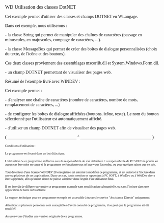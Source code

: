   
<span style="font-family:Arial sans-serif;font-size:16px;">WD Utilisation des classes DotNET</span>

  
<span style="font-family:Arial sans-serif;font-size:14px;">Cet exemple permet d'utiliser des classes et champs DOTNET en WLangage.</span>

<span style="font-family:Arial sans-serif;font-size:14px;">Dans cet exemple, nous utiliserons : </span>

<span style="font-family:Arial sans-serif;font-size:14px;">- la classe String qui permet de manipuler des chaînes de caractères (passage en minuscules, en majuscules, comptage de caractères, ...).</span>

<span style="font-family:Arial sans-serif;font-size:14px;">- la classe MessageBox qui permet de créer des boîtes de dialogue personnalisées (choix du texte, de l'icône et des boutons). </span>

<span style="font-family:Arial sans-serif;font-size:14px;">Ces deux classes proviennent des assemblages mscorlib.dll et System.Windows.Form.dll.</span>

<span style="font-family:Arial sans-serif;font-size:14px;">- un champ DOTNET permettant de visualiser des pages web.</span>

  
<span style="font-family:Arial sans-serif;font-size:14px;">Résumé de l'exemple livré avec WINDEV : </span>

<span style="font-family:Arial sans-serif;font-size:14px;">Cet exemple permet : </span>

<span style="font-family:Arial sans-serif;font-size:14px;">- d'analyser une chaîne de caractères (nombre de caractères, nombre de mots, remplacement de caractères, ...)</span>

<span style="font-family:Arial sans-serif;font-size:14px;">- de configurer les boîtes de dialogue affichées (boutons, icône, texte). Le nom du bouton sélectionné par l'utilisateur est automatiquement affiché. </span>

<span style="font-family:Arial sans-serif;font-size:14px;">- d'utiliser un champ DOTNET afin de visualiser des pages web. </span>

  
  
<span style="font-family:Arial sans-serif;font-size:14px;">( \_\_\_\_\_\_\_\_\_\_\_\_\_\_\_\_\_\_\_\_\_\_\_\_\_\_\_\_\_\_\_\_ ° \_\_\_\_\_\_\_\_\_\_\_\_\_\_\_\_\_\_\_\_\_\_\_\_\_\_\_\_\_\_\_\_\_ )</span>

  
<span style="font-family:Arial sans-serif;font-size:10px;">Conditions d'utilisation :</span>

<span style="font-family:Arial sans-serif;font-size:10px;">Le programme est fourni dans un but didactique.</span>

<span style="font-family:Arial sans-serif;font-size:10px;">L'utilisation de ce programme s'effectue sous la responsabilité de son utilisateur. La responsabilité de PC SOFT ne pourra en aucun cas être mise en cause si le programme ne fonctionne pas tel que vous l'attendez, ou pour quelque raison que ce soit. </span>

<span style="font-family:Arial sans-serif;font-size:10px;">Tout détenteur d'une licence WINDEV 28 enregistrée est autorisé à modifier ce programme, et est autorisé à l'inclure dans une ou plusieurs de ses applications. Dans ces cas, toute mention se rapportant à PC SOFT, à WinDev ou à WebDev devra être supprimée, afin qu'aucun doute ne puisse subsister dans l'esprit d'un utilisateur final.</span>

<span style="font-family:Arial sans-serif;font-size:10px;">Il est interdit de diffuser ou vendre ce programme exemple sans modification substantielle, ou sans l'inclure dans une application de taille substantielle.</span>

<span style="font-family:Arial sans-serif;font-size:10px;">Le support technique pour ce programme exemple est accessible à travers le service "Assistance Directe" uniquement.</span>

<span style="font-family:Arial sans-serif;font-size:10px;">Attention: si plusieurs personnes sont susceptibles d'avoir consulté ce programme, il se peut que le programme ait été modifié! </span>

<span style="font-family:Arial sans-serif;font-size:10px;">Assurez-vous d'étudier une version originale de ce programme.</span>

  
  